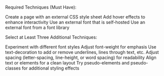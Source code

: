 Required Techniques (Must Have):

Create a page with an external CSS style sheet
Add hover effects to enhance interactivity
Use an external font that is self-hosted
Use an external font from a font library


Select at Least Three Additional Techniques:

Experiment with different font styles
Adjust font-weight for emphasis
Use text-decoration to add or remove underlines, lines through text, etc.
Adjust spacing (letter-spacing, line-height, or word spacing) for readability
Align text or elements for a clean layout
Try pseudo-elements and pseudo-classes for additional styling effects